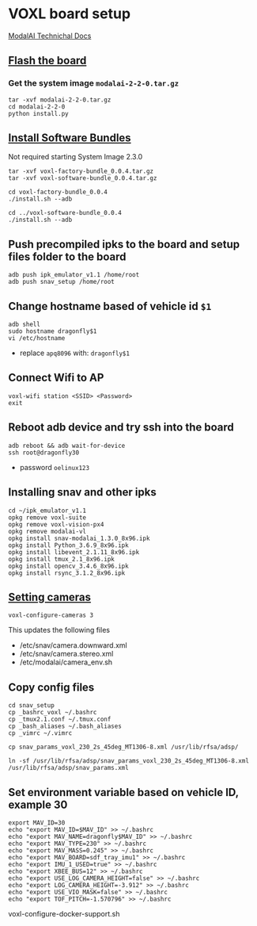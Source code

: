 # VOXL board setup

[ModalAI Technichal Docs](https://docs.modalai.com/)

## [Flash the board](https://docs.modalai.com/flash-system-image/)
### Get the system image `modalai-2-2-0.tar.gz`
```
tar -xvf modalai-2-2-0.tar.gz
cd modalai-2-2-0
python install.py
```

## [Install Software Bundles](https://docs.modalai.com/install-software-bundles/)
Not required starting System Image 2.3.0
```
tar -xvf voxl-factory-bundle_0.0.4.tar.gz
tar -xvf voxl-software-bundle_0.0.4.tar.gz

cd voxl-factory-bundle_0.0.4
./install.sh --adb

cd ../voxl-software-bundle_0.0.4
./install.sh --adb
```

## Push precompiled ipks to the board and setup files folder to the board
```
adb push ipk_emulator_v1.1 /home/root
adb push snav_setup /home/root
```

## Change hostname based of vehicle id `$1`
```
adb shell
sudo hostname dragonfly$1
vi /etc/hostname
```
  * replace `apq8096` with: `dragonfly$1`

## Connect Wifi to AP
```
voxl-wifi station <SSID> <Password>
exit
```

## Reboot adb device and try ssh into the board
```
adb reboot && adb wait-for-device
ssh root@dragonfly30
```
 * password `oelinux123`


## Installing snav and other ipks
```
cd ~/ipk_emulator_v1.1
opkg remove voxl-suite
opkg remove voxl-vision-px4
opkg remove modalai-vl
opkg install snav-modalai_1.3.0_8x96.ipk
opkg install Python_3.6.9_8x96.ipk
opkg install libevent_2.1.11_8x96.ipk
opkg install tmux_2.1_8x96.ipk
opkg install opencv_3.4.6_8x96.ipk
opkg install rsync_3.1.2_8x96.ipk
```

## [Setting cameras](https://docs.modalai.com/camera-connections/)
`voxl-configure-cameras 3`

This updates the following files
 * /etc/snav/camera.downward.xml
 * /etc/snav/camera.stereo.xml
 * /etc/modalai/camera_env.sh

## Copy config files
```
cd snav_setup
cp _bashrc_voxl ~/.bashrc
cp _tmux2.1.conf ~/.tmux.conf
cp _bash_aliases ~/.bash_aliases
cp _vimrc ~/.vimrc
```

```
cp snav_params_voxl_230_2s_45deg_MT1306-8.xml /usr/lib/rfsa/adsp/

ln -sf /usr/lib/rfsa/adsp/snav_params_voxl_230_2s_45deg_MT1306-8.xml /usr/lib/rfsa/adsp/snav_params.xml
```

## Set environment variable based on vehicle ID, example 30
```
export MAV_ID=30
echo "export MAV_ID=$MAV_ID" >> ~/.bashrc
echo "export MAV_NAME=dragonfly$MAV_ID" >> ~/.bashrc
echo "export MAV_TYPE=230" >> ~/.bashrc
echo "export MAV_MASS=0.245" >> ~/.bashrc
echo "export MAV_BOARD=sdf_tray_imu1" >> ~/.bashrc
echo "export IMU_1_USED=true" >> ~/.bashrc
echo "export XBEE_BUS=12" >> ~/.bashrc
echo "export USE_LOG_CAMERA_HEIGHT=false" >> ~/.bashrc
echo "export LOG_CAMERA_HEIGHT=-3.912" >> ~/.bashrc
echo "export USE_VIO_MASK=false" >> ~/.bashrc
echo "export TOF_PITCH=-1.570796" >> ~/.bashrc
```

voxl-configure-docker-support.sh